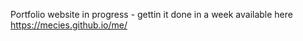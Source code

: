 Portfolio website in progress - gettin it done in a week
available here https://mecies.github.io/me/
